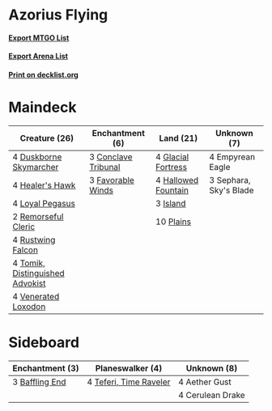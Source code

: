 # Azorius Flying

#### [Export MTGO List](../collection/Azorius%20Flying/Azorius%20Flying.txt)
#### [Export Arena List](../collection/Azorius%20Flying/Azorius%20Flying_arena.txt)
#### [Print on decklist.org](http://decklist.org/?deckmain=3%09Conclave%20Tribunal%0A4%09Duskborne%20Skymarcher%0A4%09Empyrean%20Eagle%0A3%09Favorable%20Winds%0A4%09Glacial%20Fortress%0A4%09Hallowed%20Fountain%0A4%09Healer's%20Hawk%0A3%09Island%0A4%09Loyal%20Pegasus%0A10%09Plains%0A2%09Remorseful%20Cleric%0A4%09Rustwing%20Falcon%0A3%09Sephara,%20Sky's%20Blade%0A4%09Tomik,%20Distinguished%20Advokist%0A4%09Venerated%20Loxodon&deckside=4%09Aether%20Gust%0A3%09Baffling%20End%0A4%09Cerulean%20Drake%0A4%09Teferi,%20Time%20Raveler)
# Maindeck

|                                              Creature (26)                                               |                                       Enchantment (6)                                        |                                          Land (21)                                          |     Unknown (7)      |
|----------------------------------------------------------------------------------------------------------|----------------------------------------------------------------------------------------------|---------------------------------------------------------------------------------------------|----------------------|
|4 [Duskborne Skymarcher](http://gatherer.wizards.com/Pages/Card/Details.aspx?multiverseid=435160)         |3 [Conclave Tribunal](http://gatherer.wizards.com/Pages/Card/Details.aspx?multiverseid=452756)|4 [Glacial Fortress](http://gatherer.wizards.com/Pages/Card/Details.aspx?multiverseid=190562)|4 Empyrean Eagle      |
|4 [Healer's Hawk](http://gatherer.wizards.com/Pages/Card/Details.aspx?multiverseid=452764)                |3 [Favorable Winds](http://gatherer.wizards.com/Pages/Card/Details.aspx?multiverseid=240131)  |4 [Hallowed Fountain](http://gatherer.wizards.com/Pages/Card/Details.aspx?multiverseid=97071)|3 Sephara, Sky's Blade|
|4 [Loyal Pegasus](http://gatherer.wizards.com/Pages/Card/Details.aspx?multiverseid=446065)                |                                                                                              |3 [Island](http://gatherer.wizards.com/Pages/Card/Details.aspx?multiverseid=439857)          |                      |
|2 [Remorseful Cleric](http://gatherer.wizards.com/Pages/Card/Details.aspx?multiverseid=447169)            |                                                                                              |10 [Plains](http://gatherer.wizards.com/Pages/Card/Details.aspx?multiverseid=439856)         |                      |
|4 [Rustwing Falcon](http://gatherer.wizards.com/Pages/Card/Details.aspx?multiverseid=447172)              |                                                                                              |                                                                                             |                      |
|4 [Tomik, Distinguished Advokist](http://gatherer.wizards.com/Pages/Card/Details.aspx?multiverseid=460961)|                                                                                              |                                                                                             |                      |
|4 [Venerated Loxodon](http://gatherer.wizards.com/Pages/Card/Details.aspx?multiverseid=452780)            |                                                                                              |                                                                                             |                      |


# Sideboard

|                                     Enchantment (3)                                     |                                        Planeswalker (4)                                         |  Unknown (8)   |
|-----------------------------------------------------------------------------------------|-------------------------------------------------------------------------------------------------|----------------|
|3 [Baffling End](http://gatherer.wizards.com/Pages/Card/Details.aspx?multiverseid=439658)|4 [Teferi, Time Raveler](http://gatherer.wizards.com/Pages/Card/Details.aspx?multiverseid=461148)|4 Aether Gust   |
|                                                                                         |                                                                                                 |4 Cerulean Drake|

